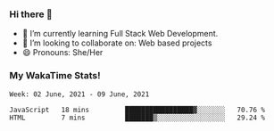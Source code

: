 ### Hi there 👋

- 🌱 I’m currently learning Full Stack Web Development.
- 👯 I’m looking to collaborate on: Web based projects
- 😄 Pronouns: She/Her

### My WakaTime Stats!

<!--START_SECTION:waka-->
```text
Week: 02 June, 2021 - 09 June, 2021

JavaScript   18 mins         █████████████████▓░░░░░░░   70.76 % 
HTML         7 mins          ███████▒░░░░░░░░░░░░░░░░░   29.24 % 
```
<!--END_SECTION:waka-->
